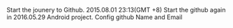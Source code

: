 Start the jounery to Github. 2015.08.01 23:13(GMT +8)
Start the github again in 2016.05.29
Android project. <API Learn>
Config github Name and Email
